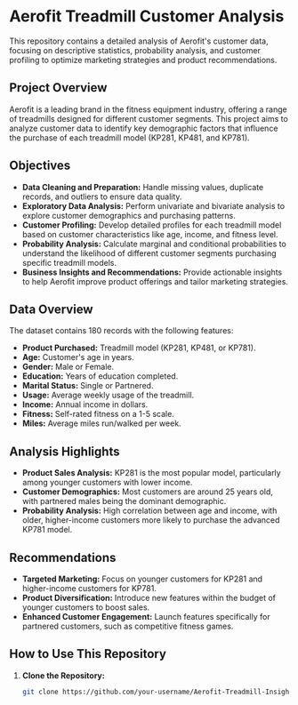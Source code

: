 # Aerofit Treadmill Customer Analysis

This repository contains a detailed analysis of Aerofit's customer data, focusing on descriptive statistics, probability analysis, and customer profiling to optimize marketing strategies and product recommendations.

## Project Overview

Aerofit is a leading brand in the fitness equipment industry, offering a range of treadmills designed for different customer segments. This project aims to analyze customer data to identify key demographic factors that influence the purchase of each treadmill model (KP281, KP481, and KP781).

## Objectives

- **Data Cleaning and Preparation:** Handle missing values, duplicate records, and outliers to ensure data quality.
- **Exploratory Data Analysis:** Perform univariate and bivariate analysis to explore customer demographics and purchasing patterns.
- **Customer Profiling:** Develop detailed profiles for each treadmill model based on customer characteristics like age, income, and fitness level.
- **Probability Analysis:** Calculate marginal and conditional probabilities to understand the likelihood of different customer segments purchasing specific treadmill models.
- **Business Insights and Recommendations:** Provide actionable insights to help Aerofit improve product offerings and tailor marketing strategies.

## Data Overview

The dataset contains 180 records with the following features:
- **Product Purchased:** Treadmill model (KP281, KP481, or KP781).
- **Age:** Customer's age in years.
- **Gender:** Male or Female.
- **Education:** Years of education completed.
- **Marital Status:** Single or Partnered.
- **Usage:** Average weekly usage of the treadmill.
- **Income:** Annual income in dollars.
- **Fitness:** Self-rated fitness on a 1-5 scale.
- **Miles:** Average miles run/walked per week.

## Analysis Highlights

- **Product Sales Analysis:** KP281 is the most popular model, particularly among younger customers with lower income.
- **Customer Demographics:** Most customers are around 25 years old, with partnered males being the dominant demographic.
- **Probability Analysis:** High correlation between age and income, with older, higher-income customers more likely to purchase the advanced KP781 model.

## Recommendations

- **Targeted Marketing:** Focus on younger customers for KP281 and higher-income customers for KP781.
- **Product Diversification:** Introduce new features within the budget of younger customers to boost sales.
- **Enhanced Customer Engagement:** Launch features specifically for partnered customers, such as competitive fitness games.

## How to Use This Repository

1. **Clone the Repository:**
   ```bash
   git clone https://github.com/your-username/Aerofit-Treadmill-Insights.git
